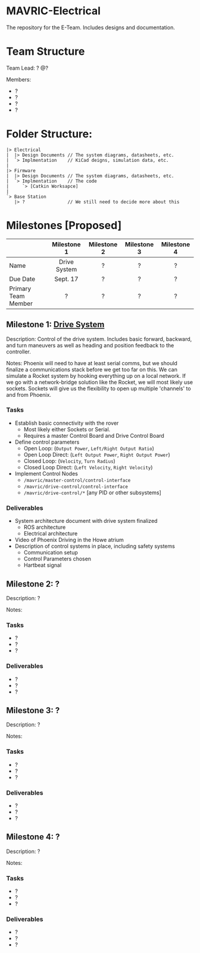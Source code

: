 # MAVRIC-Electrical
The repository for the E-Team. Includes designs and documentation.

# Team Structure
Team Lead: ? @?

Members:
 * ?
 * ?
 * ?
 * ?

# Folder Structure:

```
|> Electrical
|  |> Design Documents // The system diagrams, datasheets, etc.
|  `> Implmentation    // KiCad deigns, simulation data, etc.
|
|> Firmware
|  |> Design Documents // The system diagrams, datasheets, etc.
|  `> Implmentation    // The code
|     `> [Catkin Worksapce]
|
`> Base Station
   |> ?                // We still need to decide more about this
```

# Milestones [Proposed]
|                     | Milestone 1 | Milestone 2 | Milestone 3 | Milestone 4 |
|:--------------------|:-----------:|:-----------:|:-----------:|:-----------:|
| Name                |Drive System |      ?      |      ?      |      ?      |
| Due Date            |  Sept. 17   |      ?      |      ?      |      ?      |
| Primary Team Member |      ?      |      ?      |      ?      |      ?      |

## Milestone 1:  [Drive System](https://github.com/m2i/MAVRIC-Electrical/milestone/2)
Description: Control of the drive system. Includes basic forward, backward, and turn maneuvers as well as heading and position feedback to the controller.

Notes: Phoenix will need to have at least serial comms, but we should finalize a communications stack before we get too far on this. We can simulate a Rocket system by hooking everything up on a local network. If we go with a network-bridge solution like the Rocket, we will most likely use sockets. Sockets will give us the flexibility to open up multiple 'channels' to and from Phoenix.
### Tasks
 * Establish basic connectivity with the rover
   * Most likely either Sockets or Serial.
   * Requires a master Control Board and Drive Control Board
 * Define control parameters
   * Open Loop: (`Output Power`, `Left/Right Output Ratio`)
   * Open Loop Direct: (`Left Output Power`, `Right Output Power`)
   * Closed Loop: (`Velocity`, `Turn Radius`)
   * Closed Loop Direct: (`Left Velocity`, `Right Velocity`)
 * Implement Control Nodes
   * `/mavric/master-control/control-interface`
   * `/mavric/drive-control/control-interface`
   * `/mavric/drive-control/*` [any PID or other subsystems]

### Deliverables
 * System architecture document with drive system finalized
   * ROS architecture
   * Electrical architecture
 * Video of Phoenix Driving in the Howe atrium
 * Description of control systems in place, including safety systems
   * Communication setup
   * Control Parameters chosen
   * Hartbeat signal

## Milestone 2: ?
Description: ?

Notes: 
### Tasks
 * ?
 * ?
 * ?

### Deliverables
 * ?
 * ?
 * ?

## Milestone 3: ?
Description: ?

Notes: 
### Tasks
 * ?
 * ?
 * ?

### Deliverables
 * ?
 * ?
 * ?
 
## Milestone 4: ?
Description: ?

Notes: 
### Tasks
 * ?
 * ?
 * ?

### Deliverables
 * ?
 * ?
 * ?
